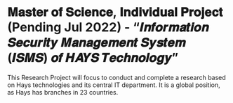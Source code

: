 # 𝐌𝐚𝐬𝐭𝐞𝐫 𝐨𝐟 𝐒𝐜𝐢𝐞𝐧𝐜𝐞, 𝐈𝐧𝐝𝐢𝐯𝐢𝐝𝐮𝐚𝐥 𝐏𝐫𝐨𝐣𝐞𝐜𝐭 (Pending Jul 2022) - “𝑰𝒏𝒇𝒐𝒓𝒎𝒂𝒕𝒊𝒐𝒏 𝑺𝒆𝒄𝒖𝒓𝒊𝒕𝒚 𝑴𝒂𝒏𝒂𝒈𝒆𝒎𝒆𝒏𝒕 𝑺𝒚𝒔𝒕𝒆𝒎 (𝑰𝑺𝑴𝑺) 𝒐𝒇 𝑯𝑨𝒀𝑺 𝑻𝒆𝒄𝒉𝒏𝒐𝒍𝒐𝒈𝒚”
This Research Project will focus to conduct and complete a research based on Hays technologies and its central IT department. It is a global position, as Hays has branches in 23 countries. 
